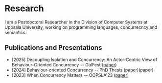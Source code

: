 Research
========
I am a Postdoctoral Researcher in the Division of Computer Systems at Uppsala University, working on programming languages, concurrecncy and semantics. 

Publications and Presentations
------------------------------
* [2025] Decoupling Isolation and Concurrency: An Actor-Centric View of Behaviour-Oriented Concurrency -- GulFest ([paper](papers/gulfest.pdf))
* [2024] Behaviour-oriented Concurrency -- PhD Thesis ([paper](papers/thesis.pdf))([paper](https://spiral.imperial.ac.uk/entities/publication/a1259c4b-6ffe-45d2-ac8b-3e1162d4c107))
* [2023] When Concurrency Matters -- OOPSLA'23 ([paper](https://dl.acm.org/doi/abs/10.1145/3622852))
